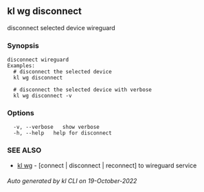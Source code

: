 ## kl wg disconnect

disconnect selected device wireguard

### Synopsis

```
disconnect wireguard
Examples:
  # disconnect the selected device
  kl wg disconnect

  # disconnect the selected device with verbose
  kl wg disconnect -v
```

### Options

```
  -v, --verbose   show verbose
  -h, --help   help for disconnect
```

### SEE ALSO

* [kl wg](kl_wg.md)  - [connect | disconnect | reconnect] to wireguard service

###### Auto generated by kl CLI on 19-October-2022
